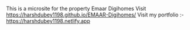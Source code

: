 This is a microsite for the property Emaar Digihomes
Visit https://harshdubey1198.github.io/EMAAR-Digihomes/
Visit my portfolio :- https://harshdubey1198.netlify.app 
